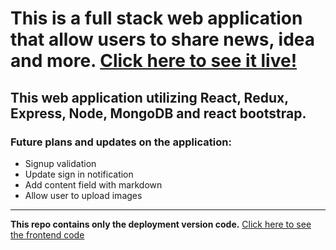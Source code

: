 # This is a full stack web application that allow users to share news, idea and more. [Click here to see it live!](https://full-stack-blog-sharing.herokuapp.com/)
## This web application utilizing React, Redux, Express, Node, MongoDB and react bootstrap.



### Future plans and updates on the application:
 - Signup validation
 - Update sign in notification
 - Add content field with markdown 
 - Allow user to upload images


---
**This repo contains only the deployment version code.** [Click here to see the frontend code](https://github.com/HangCcZ/Full-Stack-Blog-Sharing-Frontend)
